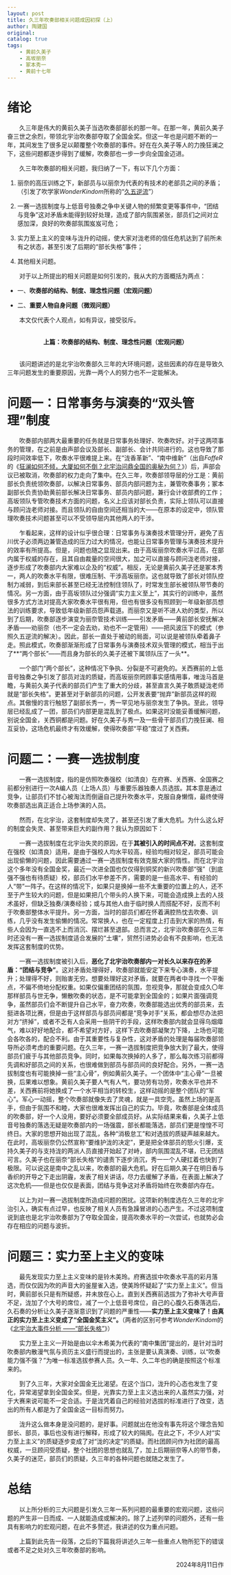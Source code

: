 ```yaml
---
layout: post
title: 久三年吹奏部相关问题成因初探（上）
author: 陶建国
original: 
catalog: true
tags:
    - 黄前久美子
    - 高坂丽奈
    - 冢本秀一
    - 黄前十七年
---
```


# 绪论

&emsp;&emsp;久三年是伟大的黄前久美子当选吹奏部部长的那一年。在那一年，黄前久美子奋三世之余烈，带领北宇治吹奏部夺取了全国金奖。但这一年也是问题不断的一年，其间发生了很多足以颠覆整个吹奏部的事件。好在在久美子等人的力挽狂澜之下，这些问题都逐步得到了缓解，吹奏部也一步一步向全国金迈进。

&emsp;&emsp;久三年吹奏部的相关问题，我归纳了一下，有以下几个方面：

1. 丽奈的高压训练之下，新部员与以丽奈为代表的有技术的老部员之间的矛盾；（引发了吹学家*WonderKindom*所称的“[久五逆流](/2023/10/12/jiuwuniliu/)”）

2. 一赛一选拔制度与上低音号独奏之争中关键人物的频繁变更等事件中，“团结与竞争”这对矛盾未能得到较好处理，造成了部内氛围紧张，部员们之间对立感加深，良好的吹奏部氛围岌岌可危；

3. 实力至上主义的变味与泷升的动摇，使大家对泷老师的信任危机达到了前所未有之状态，甚至引发了后期的“部长失格”事件；

4. 其他相关问题。

&emsp;&emsp;对于以上所提出的相关问题是如何引发的，我从大的方面概括为两点：

* 一、**吹奏部的结构、制度、理念性问题（宏观问题）**

* 二、**重要人物自身问题（微观问题）**

&emsp;&emsp;本文仅代表个人观点，如有异议，接受驳斥。

<br>
<center><b>上篇：吹奏部的结构、制度、理念性问题（宏观问题）</b></center>
<br>

&emsp;&emsp;该问题讲述的是北宇治吹奏部久三年的大环境问题，这些因素的存在是导致久三年问题发生的重要原因，光靠一两个人的努力也不一定能解决。

# 问题一：日常事务与演奏的“双头管理”制度

&emsp;&emsp;吹奏部内部两大最重要的任务就是日常事务处理好、吹奏吹好。对于这两项事务的管理，在之前是由声部会议及部长、副部长、会计共同进行的。这也导致了那段时间效率低下，吹奏水平很难提上来。在“泷香革新”、“南中维新”（出自*FoffeR*的《[狂澜如何不倾，大厦如何不倒？北宇治问鼎全国的奥秘为何？](/2024/04/25/kuanglanbuqing1/)》）后，声部会议已被取消，吹奏部的权力走向了集中。在久三年，吹奏部领导层的分工是：黄前部长负责统领吹奏部，以解决日常事务、部员内部问题为主，兼管吹奏事务；冢本副部长负责协助黄前部长解决日常事务、部员内部问题，兼行会计收部费的工作；高坂领队专管吹奏技术方面的问题，名义上应该对部长负责，实际上领队可以直接与顾问泷老师对接。而且领队的自由空间还相当的大——在原本的设定中，领队管理吹奏技术问题甚至可以不受领导层内其他两人的干涉。

&emsp;&emsp;乍看起来，这样的设计似乎很合理：日常事务与演奏技术管理分开，避免了吉川优子必须两边兼管造成的压力过大的情况，也能让日常事务管理与演奏技术提升的效率有所提高。但是，问题也随之显现出来。由于高坂丽奈吹奏水平过高，在部内属于权威的存在，且其自由裁量的空间很大，加之可以直接与顾问泷老师对接，逐步形成了吹奏部内大家难以企及的“权威”。相反，无论是黄前久美子还是冢本秀一，两人的吹奏水平有限，很难压制、干涉高坂丽奈。这也就导致了部长对领队控制力减弱，到后来部长甚至已经无法控制住领队了，时常发生部长被领队带节奏的情况。另一方面，由于高坂领队过分强调“实力主义至上”，其实行的训练中，虽然很多方式方法对提高大家吹奏水平很有用，但也有很多没有照顾到一年级新部员想法的训练要求，导致低年级新部员怨声载道。而丽奈又是听不进人劝的类型，所以到了后期，吹奏部逐步演变为丽奈管技术训练——引发矛盾——黄前部长安抚解决矛盾——劝丽奈（也不一定会去劝，劝也不一定管用）——把风波压下的模式（参照久五逆流的解决）。因此，部长一直处于被动的局面，可以说是被领队牵着鼻子走。照此模式，吹奏部渐渐形成了日常事务与演奏技术双头管理的模式，相当于出了**“两个部长”——而且身为部长的久美子还被下属领队压了一头**。

&emsp;&emsp;一个部门“两个部长”，这种情况下争执、分裂是不可避免的。关西赛前的上低音号独奏之争引发了部员对泷的质疑，而高坂丽奈罔顾事实感情用事，唯泷马首是瞻，与黄前久美子代表的部员们产生了重大的分歧，甚至直言久美子敢质疑泷老师就是“部长失格”。更甚至对于新部员的问题，公开发表要“抛弃”新部员这样的观点。其傲慢的言行触怒了副部长秀一，秀一罕见地与丽奈发生了争执。至此，领导层已经乱成了一团，部员们内部更是混乱到了极点。如果这时没能妥善缓解问题，别说全国金，关西铜都是问题。好在久美子与秀一及一些骨干部员们力挽狂澜、相互妥协，这场危机最终才有效缓解，使得吹奏部“平稳”度过了关西赛。

# 问题二：一赛一选拔制度

&emsp;&emsp;一赛一选拔制度，指的是仿照吹奏强校（如清良）在府赛、关西赛、全国赛之前都分别进行一次A编人员（上场人员）与重要乐器独奏人员选拔。其本意是通过竞争，让部员们不甘心被淘汰而倒逼自己提升吹奏水平，克服自身懒惰，最终使得吹奏部选出真正适合上场参演的人员。

&emsp;&emsp;然而，在北宇治，这套制度却失灵了，甚至还引发了重大危机。为什么这么好的制度会失灵、甚至带来巨大的副作用？我认为原因如下：

&emsp;&emsp;一赛一选拔制度在北宇治失灵的原因，在于**其被引入的时间点不对**。这套制度在强校（如清良）适用，是由于强校人均水平较高，经验均相对较足，部员可能会出现偷懒的问题，因此需要通过一赛一选拔制度有效克服大家的惰性。而在北宇治这个多年没有全国金奖，最近一次进全国也仅仅得到铜奖的新兴吹奏部“强”（到底强不强也有待质疑）校，部员们水平参差不齐，需要的是一些高水平、有经验的人“带”一阵子。在这样的情况下，如果只是换掉一些不太重要的位置上的人，还不至于产生较大的问题，但是如果把几个带头的人换下来，可能会造成换上去的人技术虽好，但缺乏独奏/演奏经验；或与其他人由于临时换人而搭配不好，反而不利于吹奏部整体水平提升。另一方面，当时的部员们都在怀着满腔热忱去吹奏、训练，几乎没有发生偷懒的情况。常常换人，也在一定程度上打击到大家的热情，有些人会因为一直选不上而消沉、摆烂甚至退部。总而言之，北宇治吹奏部在久三年时还没有一赛一选拔制度适合发展的“土壤”，贸然引进势必会有不良影响，也无法发挥这套制度的优势。

&emsp;&emsp;一赛一选拔制度被引入后，**恶化了北宇治吹奏部内一对长久以来存在的矛盾：“团结与竞争”**。这对矛盾处理得好，吹奏部就能安定下来专心演奏，水平提升；处理得不好，则贻害无穷。想要处理好这对矛盾，就要在两者中寻找一个平衡点，不偏不倚地分配权重。如果仅偏重团结的氛围，忽视竞争，那就会变成久〇年那样部员与世无争，懒散吹奏的状态，是不可能拿到全国金的；如果片面强调竞争，虽然部员们会不断提升自己水平，奋力吹奏，吹奏部能选出优秀的部员来，去挺进各项比赛，但是由于这样部员与部员间都是“竞争对手”关系，都会想尽办法把对方“挤掉”，或者不乏有人会采用一些阴干的手段，这样吹奏部内就会显得乌烟瘴气，难以好好地配合，都不希望对方好，这样下去吹奏部凝聚力下降，上场也可能会各吹各的，配合不利。由于其重要性与复杂性，这对矛盾的处理是每届吹奏部领导所必须考虑的重要问题。在久三年，一赛一选拔制度把竞争放大到了最大，使得部员们疲于与其他部员竞争。同时，如果每次换掉的人多了，那么每次练习前都得先调和好部员之间的关系，也很难做到部员与部员间的良好配合。另外，一赛一选拔制度也有可能换掉一些“主心骨”，例如黄前久美子。一个团体中“主心骨”一旦被换，后果难以想象。黄前久美子要人气有人气，要功劳有功劳，吹奏水平也并不差，关西赛前将她换成了一个水平相当的转校生，这样动摇的是整个团队的“军心”。军心一动摇，整个吹奏部就像失去了灵魂，就是一具空壳。虽然上场的是高手，但由于氛围不和睦，大家也很难发挥出自己的实力。毕竟，吹奏部是全体成员的吹奏部，好一个人没用，要好必须要全部成员好。从实际结果来看，久美子上低音号独奏的落选无疑是吹奏部内的一场强震，部长都能落选，部员们更是惶惶不可终日。大家的思想开始出现了混乱，各种“消极怠工”和对选拔的质疑声越来越大。在此时，高坂丽奈仍公然宣称“要维护泷的决定”，更是把全体部员的怒火引爆，支持久美子的与支持泷的两派人员直接开始起了对峙，部内氛围混乱不堪，已无团结可言。久美子也在丽奈“部长失格”的谴责下逐步消沉，秀一一个人硬扛着也快到了极限。可以说这是南中之乱以来，吹奏部的最大危机。好在后期久美子在明日香与香织的开导之下走出阴霾，发表了相关讲话，尽力去缓解了矛盾，在表面上解决了这次危机——但是也仅仅是表面，团结与竞争这对矛盾将始终在吹奏部内存在。

&emsp;&emsp;以上为对一赛一选拔制度所造成问题的困扰。这项新的制度选在久三年的北宇治引入，确实有点过早，也反映了相关人员有急躁冒进的心态产生。不过这项制度说到底也是北宇治吹奏部为了夺取全国金，提高吹奏水平的一次尝试，也就势必会存在相应的问题与波折。

# 问题三：实力至上主义的变味

&emsp;&emsp;最先发现实力至上主义变味的是铃木美玲。府赛选拔中吹奏水平高的彩月落选，而仅仅因为吹的声音大的釜屋雀入选，使美玲怀疑起了“实力至上主义”。但当时，黄前部长只是有所疑惑，并未放在心上。直到关西赛前选拔为了弥补大号声音不足，泷加了个大号的席位，减了一个上低音号席位，自己的心腹久石奏落选后，久石奏的分析让久美子逐渐意识到了问题的严重性——**实力至上主义变味了！由真正的实力至上主义变成了“全国金奖主义”。**（两者的区别可参考*WonderKindom*的《[北宇治大事件分析 ——“部长失格”](/2023/12/13/buzhangshige1/)》）

&emsp;&emsp;实力至上主义一开始是由以伞木希美为代表的“南中集团”提出的，是针对当时吹奏部内散漫气氛与资历主义盛行而提出的，主张是要认真演奏、训练，以“吹奏能力强不强？”为唯一标准选拔参赛人员。久一年、久二年也的确是按照这个标准来的。

&emsp;&emsp;到了久三年，大家对全国金无比渴望。在这个当口，泷升的心态也发生了变化，异常渴望拿到全国金奖。但是，光靠实力至上主义选出来的人虽然实力强，对于大赛来说可能不一定合适。于是泷凭着自己的经验对选拔的标准进行了改变，选出的所有人都是为了全国金这一目标而努力。

&emsp;&emsp;泷升这么做本身是没问题的，是好事。问题就出在他没有事先将这个理念告知部长、部员，事后也没有进行解释，形成了较大的隔阂。在此之下，不少人对“实力至上主义”的质疑逐步变成了对“泷的决定”的质疑。而社团顾问作为社团的最高权威，一旦顾问受质疑，整个社团的思想也就乱了，加上后期丽奈等人的带节奏，久美子的迷茫，部员们的质疑，久三年的各种问题也就随之发生了。

# 总结

&emsp;&emsp;以上所分析的三大问题是引发久三年一系列问题的最重要的宏观问题，这些问题的产生非一日而成、一人就能造成或解决的。除了上述列举的问题外，还有一些具有影响力的宏观问题，在此不多赘述，我讲述的仅为重点问题。

&emsp;&emsp;上篇到此先告一段落，之后的下篇我将讲述久三年一些重点人物所犯下的错误或者不足之处对久三年吹奏部的影响。

<div style="text-align:right">2024年8月11日作</div>
